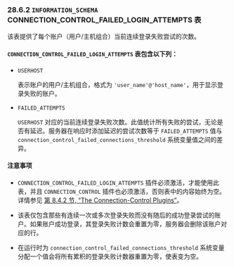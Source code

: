 ### 28.6.2 `INFORMATION_SCHEMA` CONNECTION_CONTROL_FAILED_LOGIN_ATTEMPTS 表

该表提供了每个账户（用户/主机组合）当前连续登录失败尝试的次数。

#### `CONNECTION_CONTROL_FAILED_LOGIN_ATTEMPTS` 表包含以下列：

- `USERHOST`

  表示账户的用户/主机组合，格式为 `'user_name'@'host_name'`，用于显示登录失败的账户。

- `FAILED_ATTEMPTS`

  `USERHOST` 对应的当前连续登录失败次数。此值统计所有失败的尝试，无论是否有延迟。服务器在响应时添加延迟的尝试次数等于 `FAILED_ATTEMPTS` 值与 `connection_control_failed_connections_threshold` 系统变量值之间的差异。

#### 注意事项

- `CONNECTION_CONTROL_FAILED_LOGIN_ATTEMPTS` 插件必须激活，才能使用此表，并且 `CONNECTION_CONTROL` 插件也必须激活，否则表中的内容始终为空。详情参见 [第 8.4.2 节, “The Connection-Control Plugins”](#the-connection-control-plugins)。

- 该表仅包含那些有连续一次或多次登录失败而没有随后的成功登录尝试的账户。如果账户成功登录，其登录失败计数会重置为零，服务器会删除该账户对应的行。

- 在运行时为 `connection_control_failed_connections_threshold` 系统变量分配一个值会将所有累积的登录失败计数器重置为零，使表变为空。